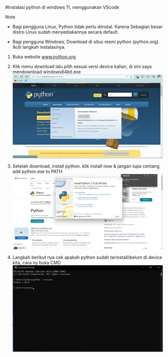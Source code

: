 #Instalasi python di windows 11, menggunakan VScode

Note 
 - Bagi pengguna Linux, Python tidak perlu diinstal.
Karena Sebagian besar distro Linux sudah
menyediakannya secara default.

 - Bagi pengguna Windows, Download di situs resmi
python (python.org). Ikuti langkah instalasinya.


1. Buka website www.python.org
2. Klik menu download lalu pilih sesuai versi device kalian, di sini saya mendownload windows64bit.exe
![1](Gambar/gambar0.png)

3. Setelah download, install python. klik install now & jangan lupa centang add python.exe to PATH
![2](Gambar/gambar1.jpeg)

4. Langkah berikut nya cek apakah python sudah terinstall/belum di device kita, cara ny buka CMD
![3](Gambar/gambar2.jpeg)

